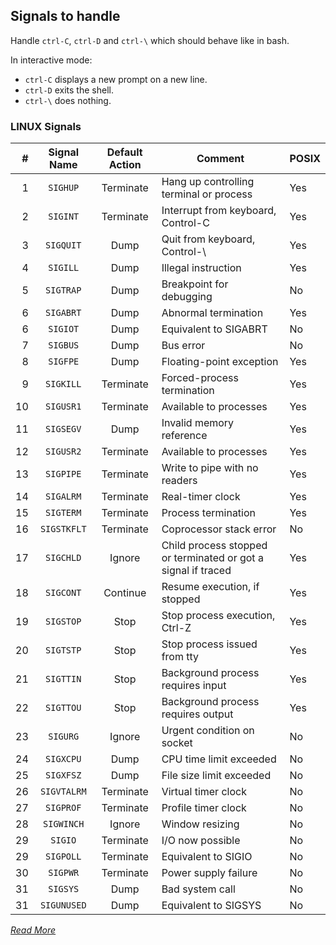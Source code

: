 ## Signals to handle

Handle `ctrl-C`, `ctrl-D` and `ctrl-\` which should behave like in bash.

In interactive mode:
- `ctrl-C` displays a new prompt on a new line.
- `ctrl-D` exits the shell.
- `ctrl-\` does nothing.


### LINUX Signals

| # | Signal Name | Default Action | Comment | POSIX |
|------------:|:-------------:|:----------------:|---------|-------|
| 1 | `SIGHUP` | Terminate | Hang up controlling terminal or process | Yes |
| 2 | `SIGINT` | Terminate | Interrupt from keyboard, Control-C | Yes |
| 3 | `SIGQUIT` | Dump | Quit from keyboard, Control-\ | Yes |
| 4 | `SIGILL` | Dump | Illegal instruction | Yes |
| 5 | `SIGTRAP` | Dump | Breakpoint for debugging | No |
| 6 | `SIGABRT` | Dump | Abnormal termination | Yes |
| 6 | `SIGIOT` | Dump | Equivalent to SIGABRT | No |
| 7 | `SIGBUS` | Dump | Bus error | No |
| 8 | `SIGFPE` | Dump | Floating-point exception | Yes |
| 9 | `SIGKILL` | Terminate | Forced-process termination | Yes |
| 10 | `SIGUSR1` | Terminate | Available to processes | Yes |
| 11 | `SIGSEGV` | Dump | Invalid memory reference | Yes |
| 12 | `SIGUSR2` | Terminate | Available to processes | Yes |
| 13 | `SIGPIPE` | Terminate | Write to pipe with no readers | Yes |
| 14 | `SIGALRM` | Terminate | Real-timer clock | Yes |
| 15 | `SIGTERM` | Terminate | Process termination | Yes |
| 16 | `SIGSTKFLT` | Terminate | Coprocessor stack error | No |
| 17 | `SIGCHLD` | Ignore | Child process stopped or terminated or got a signal if traced | Yes |
| 18 | `SIGCONT` | Continue | Resume execution, if stopped | Yes |
| 19 | `SIGSTOP` | Stop | Stop process execution, Ctrl-Z | Yes |
| 20 | `SIGTSTP` | Stop | Stop process issued from tty | Yes |
| 21 | `SIGTTIN` | Stop | Background process requires input | Yes |
| 22 | `SIGTTOU` | Stop | Background process requires output | Yes |
| 23 | `SIGURG` | Ignore | Urgent condition on socket | No |
| 24 | `SIGXCPU` | Dump | CPU time limit exceeded | No |
| 25 | `SIGXFSZ` | Dump | File size limit exceeded | No |
| 26 | `SIGVTALRM` | Terminate | Virtual timer clock | No |
| 27 | `SIGPROF` | Terminate | Profile timer clock | No |
| 28 | `SIGWINCH` | Ignore | Window resizing | No |
| 29 | `SIGIO` | Terminate | I/O now possible | No |
| 29 | `SIGPOLL` | Terminate | Equivalent to SIGIO | No |
| 30 | `SIGPWR` | Terminate | Power supply failure | No |
| 31 | `SIGSYS` | Dump | Bad system call | No |
| 31 | `SIGUNUSED` | Dump | Equivalent to SIGSYS | No |

_[Read More](https://faculty.cs.niu.edu/~hutchins/csci480/signals.htm)_
